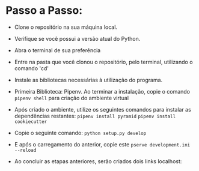 <h1> Passo a Passo: </h1>


 - Clone o repositório na sua máquina local.

 - Verifique se você possui a versão atual do Python.

 - Abra o terminal de sua preferência

 - Entre na pasta que você clonou o repositório, pelo terminal, utilizando o comando 'cd'

 - Instale as bibliotecas necessárias à utilização do programa.

 - Primeira Biblioteca: Pipenv. Ao terminar a instalação, copie
   o comando `pipenv shell` para criação do ambiente virtual
 
 - Após criado o ambiente, utilize os seguintes comandos para instalar as dependências restantes:
   `pipenv install pyramid`
   `pipenv install cookiecutter`
   
 - Copie o seguinte comando: `python setup.py develop`

 - E após o carregamento do anterior, copie este `pserve development.ini --reload`

 - Ao concluir as etapas anteriores, serão criados dois links localhost: